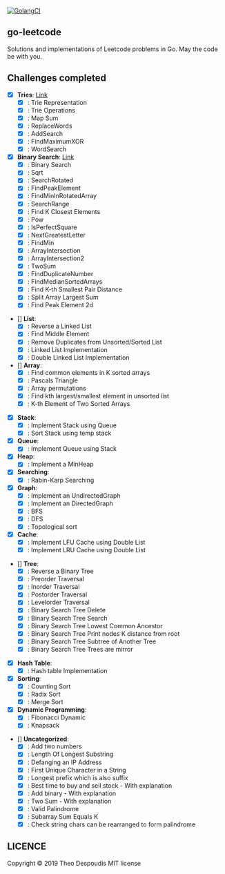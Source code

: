 [![GolangCI](https://golangci.com/badges/github.com/golangci/golangci-lint.svg)](https://golangci.com/r/github.com/theodesp/go-leetcode)

go-leetcode
---
Solutions and implementations of Leetcode problems in Go.
May the code be with you.

## Challenges completed

- [x] **Tries**: [Link](https://leetcode.com/explore/learn/card/trie/150/introduction-to-trie/)
    - [x] : Trie Representation
    - [x] : Trie Operations
    - [x] : Map Sum
    - [x] : ReplaceWords
    - [x] : AddSearch
    - [x] : FindMaximumXOR
    - [x] : WordSearch
    
- [x] **Binary Search**: [Link](https://leetcode.com/explore/learn/card/binary-search/138/background/)
    - [x] : Binary Search
    - [x] : Sqrt
    - [x] : SearchRotated
    - [x] : FindPeakElement
    - [x] : FindMinInRotatedArray
    - [x] : SearchRange
    - [x] : Find K Closest Elements
    - [x] : Pow
    - [x] : IsPerfectSquare
    - [x] : NextGreatestLetter
    - [x] : FindMin
    - [x] : ArrayIntersection
    - [x] : ArrayIntersection2
    - [x] : TwoSum
    - [x] : FindDuplicateNumber
    - [x] : FindMedianSortedArrays
    - [x] : Find K-th Smallest Pair Distance
    - [x] : Split Array Largest Sum
    - [x] : Find Peak Element 2d
    
- [] **List**:
    - [x] : Reverse a Linked List
    - [x] : Find Middle Element
    - [x] : Remove Duplicates from Unsorted/Sorted List
    - [x] : Linked List Implementation
    - [x] : Double Linked List Implementation
    
- [] **Array**:
    - [x] : Find common elements in K sorted arrays
    - [x] : Pascals Triangle
    - [x] : Array permutations
    - [x] : Find kth largest/smallest element in unsorted list
    - [x] : K-th Element of Two Sorted Arrays
    
- [x] **Stack**:
    - [x] : Implement Stack using Queue
    - [x] : Sort Stack using temp stack
    
- [x] **Queue**:
    - [x] : Implement Queue using Stack

- [x] **Heap**:
    - [x] : Implement a MinHeap

- [x] **Searching**:
    - [x] : Rabin-Karp Searching
    
- [x] **Graph**:
    - [x] : Implement an UndirectedGraph
    - [x] : Implement an DirectedGraph
    - [x] : BFS
    - [x] : DFS
    - [x] : Topological sort

- [x] **Cache**:
    - [x] : Implement LFU Cache using Double List
    - [x] : Implement LRU Cache using Double List
     
- [] **Tree**:
    - [x] : Reverse a Binary Tree
    - [x] : Preorder Traversal
    - [x] : Inorder Traversal
    - [x] : Postorder Traversal
    - [x] : Levelorder Traversal
    - [x] : Binary Search Tree Delete
    - [x] : Binary Search Tree Search
    - [x] : Binary Search Tree Lowest Common Ancestor
    - [x] : Binary Search Tree Print nodes K distance from root
    - [x] : Binary Search Tree Subtree of Another Tree
    - [x] : Binary Search Tree Trees are mirror

- [x] **Hash Table**:
    - [x] : Hash table Implementation
    
- [x] **Sorting**:
    - [x] : Counting Sort
    - [x] : Radix Sort
    - [x] : Merge Sort
 
- [x] **Dynamic Programming**:
    - [x] : Fibonacci Dynamic
    - [x] : Knapsack
    
- [] **Uncategorized**:
    - [x] : Add two numbers
    - [x] : Length Of Longest Substring
    - [x] : Defanging an IP Address
    - [x] : First Unique Character in a String
    - [x] : Longest prefix which is also suffix
    - [x] : Best time to buy and sell stock - With explanation
    - [x] : Add binary - With explanation
    - [x] : Two Sum - With explanation
    - [x] : Valid Palindrome
    - [x] : Subarray Sum Equals K
    - [x] : Check string chars can be rearranged to form palindrome

## LICENCE
Copyright © 2019 Theo Despoudis MIT license

